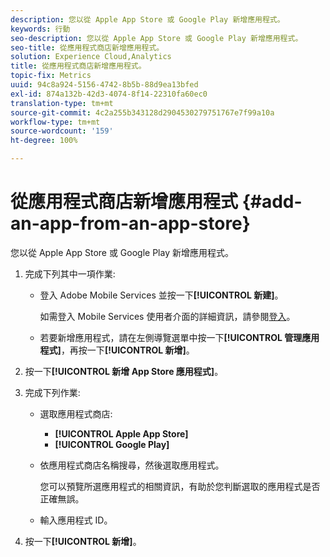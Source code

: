```yaml
---
description: 您以從 Apple App Store 或 Google Play 新增應用程式。
keywords: 行動
seo-description: 您以從 Apple App Store 或 Google Play 新增應用程式。
seo-title: 從應用程式商店新增應用程式。
solution: Experience Cloud,Analytics
title: 從應用程式商店新增應用程式。
topic-fix: Metrics
uuid: 94c8a924-5156-4742-8b5b-88d9ea13bfed
exl-id: 874a132b-42d3-4074-8f14-22310fa60ec0
translation-type: tm+mt
source-git-commit: 4c2a255b343128d2904530279751767e7f99a10a
workflow-type: tm+mt
source-wordcount: '159'
ht-degree: 100%

---
```


# 從應用程式商店新增應用程式 {#add-an-app-from-an-app-store}

您以從 Apple App Store 或 Google Play 新增應用程式。

1. 完成下列其中一項作業:

   * 登入 Adobe Mobile Services 並按一下&#x200B;**[!UICONTROL 新建]**。

      如需登入 Mobile Services 使用者介面的詳細資訊，請參閱[登入](/help/using/gs/gs-signin.md)。

   * 若要新增應用程式，請在左側導覽選單中按一下&#x200B;**[!UICONTROL 管理應用程式]**，再按一下&#x200B;**[!UICONTROL 新增]**。

1. 按一下&#x200B;**[!UICONTROL 新增 App Store 應用程式]**。
1. 完成下列作業:

   * 選取應用程式商店:
      * **[!UICONTROL Apple App Store]**
      * **[!UICONTROL Google Play]**
   * 依應用程式商店名稱搜尋，然後選取應用程式。

      您可以預覽所選應用程式的相關資訊，有助於您判斷選取的應用程式是否正確無誤。

   * 輸入應用程式 ID。


1. 按一下&#x200B;**[!UICONTROL 新增]**。
